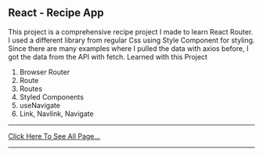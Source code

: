 ## React - Recipe App
This project is a comprehensive recipe project I made to learn React Router. I used a different library from regular Css using Style Component for styling. Since there are many examples where I pulled the data with axios before, I got the data from the API with fetch.
Learned with this Project
1. Browser Router
2. Route
3. Routes
4. Styled Components
5. useNavigate
6. Link, Navlink, Navigate

***
[Click Here To See All Page...](https://recipe-app2022.netlify.app/)
***

